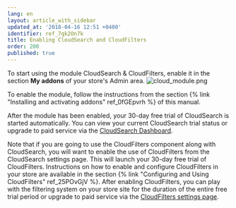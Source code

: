 ```yaml
---
lang: en
layout: article_with_sidebar
updated_at: '2018-04-16 12:51 +0400'
identifier: ref_7qk2On7k
title: Enabling CloudSearch and CloudFilters
order: 200
published: true
---
```

To start using the module CloudSearch & CloudFilters, enable it in the section **My addons** of your store's Admin area. 
![cloud_module.png]({{site.baseurl}}/attachments/ref_7qk2On7k/cloud_module.png)

To enable the module, follow the instructions from the section {% link "Installing and activating addons" ref_0fGEpvrh %} of this manual.

After the module has been enabled, your 30-day free trial of CloudSearch is started automatically. You can view your current CloudSearch trial status or upgrade to paid service via the [CloudSearch Dashboard](https://kb.x-cart.com/modules/cloudsearch/understanding_cloudsearch.html#cloudsearch-dashboard).

Note that if you are going to use the CloudFilters component along with CloudSearch, you will want to enable the use of CloudFilters from the CloudSearch settings page. This will launch your 30-day free trial of CloudFilters. Instructions on how to enable and configure CloudFilters in your store are available in the section {% link "Configuring and Using CloudFilters" ref_25POvGjV %}. After enabling CloudFilters, you can play with the filtering system on your store site for the duration of the entire free trial period or upgrade to paid service via the [CloudFilters settings page](https://kb.x-cart.com/modules/cloudsearch/cloudfilters.html#cloudfilters-dashboard).
